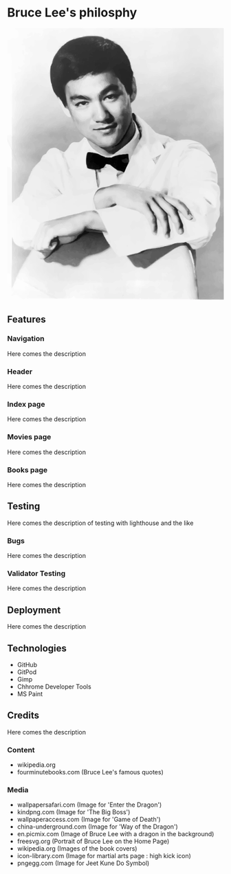 # Bruce Lee's philosphy
![Bruce Lee's portrait](/assets/img/portrait1.png)
## Features
### Navigation
Here comes the description
### Header
Here comes the description
### Index page
Here comes the description
### Movies page
Here comes the description
### Books page
Here comes the description
## Testing
Here comes the description of testing with lighthouse and the like
### Bugs
Here comes the description
### Validator Testing
Here comes the description
## Deployment
Here comes the description

## Technologies
- GitHub
- GitPod
- Gimp
- Chhrome Developer Tools
- MS Paint
## Credits
Here comes the description
### Content
- wikipedia.org
- fourminutebooks.com (Bruce Lee's famous quotes)
### Media
- wallpapersafari.com (Image for 'Enter the Dragon')
- kindpng.com (Image for 'The Big Boss')
- wallpaperaccess.com (Image for 'Game of Death') 
- china-underground.com (Image for 'Way of the Dragon')
- en.picmix.com (Image of Bruce Lee with a dragon in the background)
- freesvg.org (Portrait of Bruce Lee on the Home Page)
- wikipedia.org (Images of the book covers)
- icon-library.com (Image for martial arts page : high kick icon)
- pngegg.com (Image for Jeet Kune Do Symbol)